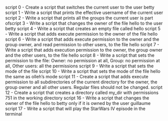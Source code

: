 script 0 - Create a script that switches the current user to the user betty
script 1 - Write a script that prints the effective username of the current user
script 2 - Write a script that prints all the groups the current user is part ofscript 3 - Write a script that changes the owner of the file hello to the user betty
script 4 - Write a script that creates an empty file called hello
script 5 - Write a script that adds execute permission to the owner of the file hello
script 6 - Write a script that adds execute permission to the owner and the group owner, and read permission to other users, to the file hello
script 7 - Write a script that adds execution permission to the owner, the group owner and the other users, to the file hello
script 8 - Write a script that sets the permission to the file: Owner: no permission at all, Group: no permission at all, Other users: all the permissions
script 9 - Write a script that sets the mode of the file
script 10 - Write a script that sets the mode of the file hello the same as olleh’s mode
script 11 - Create a script that adds execute permission to all subdirectories of the current directory for the owner, the group owner and all other users. Regular files should not be changed.
script 12 - Create a script that creates a directory called my_dir with permissions 751 in the working directory
script 16 - Write a script that changes the owner of the file hello to betty only if it is owned by the user guillaume
script 17 - Write a script that will play the StarWars IV episode in the terminal 
